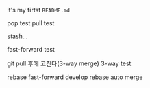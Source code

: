 it's my firtst `README.md`

pop test
pull test

stash...

fast-forward test

git pull 후에 고친다(3-way merge)
3-way test

rebase fast-forward
develop rebase auto merge

